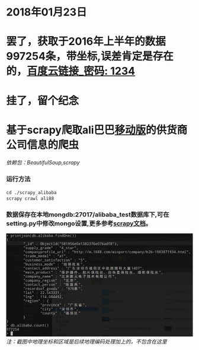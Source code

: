 # 2018年01月23日
# 罢了，获取于2016年上半年的数据997254条，带坐标,误差肯定是存在的，[百度云链接_密码: 1234](https://pan.baidu.com/s/1qZdILLa)
# 挂了，留个纪念
# 基于scrapy爬取ali巴巴[移动版](http://m.1688.com)的供货商公司信息的爬虫
*依赖包：BeautifulSoup,scrapy*

### 运行方法
```
cd ./scrapy_alibaba
scrapy crawl ali88
```
### 数据保存在本地mongdb:27017/alibaba_test数据库下,可在setting.py中修改mongo设置,更多参考[scrapy文档](https://docs.scrapy.org/en/latest/)。

![运行结果](./screenshot.png)
*注：截图中地理坐标和区域是后续地理编码处理加上的，不包含在这里*

